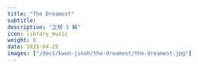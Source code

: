 ```yaml
---
title: "The Dreamest"
subtitle:
description: "正規 3 輯"
icon: library_music
weight: 6
date: 2025-04-25
images: ["/docs/kwon-jinah/the-dreamest/the-dreamest.jpg"]
---
```

